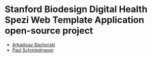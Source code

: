 <!--

This source file is part of the Stanford Biodesign Digital Health Spezi Web Template Application open-source project

SPDX-FileCopyrightText: 2025 Stanford University and the project authors (see CONTRIBUTORS.md)

SPDX-License-Identifier: MIT

-->

# Stanford Biodesign Digital Health Spezi Web Template Application open-source project

- [Arkadiusz Bachorski](https://github.com/arkadiuszbachorski)
- [Paul Schmiedmayer](https://github.com/PSchmiedmayer)
